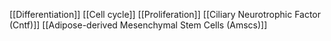 [[Differentiation]]
[[Cell cycle]]
[[Proliferation]]
[[Ciliary Neurotrophic Factor (Cntf)]]
[[Adipose-derived Mesenchymal Stem Cells (Amscs)]]
